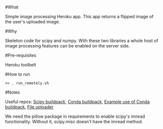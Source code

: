 #What

Simple image processing Heroku app. This app returns a flipped image of the
user's uploaded image.

#Why

Skeleton code for scipy and numpy. With these two libraries a whole host of
image processing features can be enabled on the server side.

#Pre-requisites

Heroku toolbelt

#How to run

    >> . run_remotely.sh

#Notes

Useful repos: [Scipy
buildpack](https://github.com/thenovices/heroku-buildpack-scipy), [Conda
buildpack](https://github.com/kennethreitz/conda-buildpack),
[Example use of Conda
buildpack](https://github.com/arose13/HerokuCondaScipyFlaskApp), [File uploader](http://code.runnable.com/UiPcaBXaxGNYAAAL/how-to-upload-a-file-to-the-server-in-flask-for-python)

We need the pillow package in requirements to enable scipy's imread
functionality. Without it, scipy.misc doesn't have the imread method.
